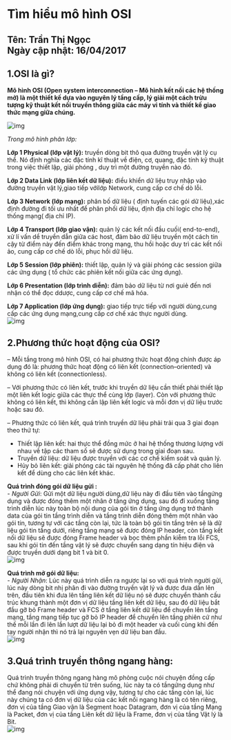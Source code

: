 # Tìm hiểu mô hình OSI  
Tên: Trần Thị Ngọc  
Ngày cập nhật: 16/04/2017 
---  
## 1.OSI là gì?  

**Mô hình OSI (Open system interconnection – Mô hình kết nối các hệ thống mở) là một thiết kế dựa vào nguyên lý tầng cấp, lý giải một cách trừu tượng kỹ thuật kết nối truyền thông giữa các máy vi tính và thiết kế giao thức mạng giữa chúng.**   

![img](http://www.vnpro.vn/wp-content/uploads/2015/11/Osi-model-jb-600x639.png)

*Trong mô hình phân lớp:*

**Lớp 1 Physical (lớp vật lý):** truyền dòng bit thô qua đường truyền vật lý cụ thể. Nó định nghĩa các đặc tính kĩ thuật về điện, cơ, quang, đặc tính kỹ thuật trong việc thiết lập, giải phóng , duy trì một đường truyền nào đó.  

**Lớp 2 Data Link (lớp liên kết dữ liệu):** điều khiển dữ liệu truy nhập vào đường truyền vật lý,giao tiếp vớilớp Network, cung cấp cơ chế dò lỗi.  

**Lớp 3 Network (lớp mạng):** phân bố dữ liệu ( định tuyến các gói dữ liệu),xác định đường đi tối ưu nhất để phân phối dữ liệu, định địa chỉ logic cho hệ thống mạng( địa chỉ IP).  

**Lớp 4 Transport (lớp giao vận):** quản lý các kết nối đầu cuối( end-to-end), xử lí vấn dề truyền dẫn giữa các host, đảm bảo dữ liệu truyền một cách tin cậy từ điểm này đến điểm khác trong mạng, thu hồi hoặc duy trì các kết nối ảo, cung cấp cơ chế dò lỗi, phục hồi dữ liệu.  

**Lớp 5 Session (lớp phiên):** thiết lập, quản lý và giải phóng các session giữa các ứng dụng ( tổ chức các phiên kết nối giữa các ứng dụng).  

**Lớp 6 Presentation (lớp trình diễn):** đảm bảo dữ liệu từ nơi guiẻ đến nơi nhận có thể đọc ddược, cung cấp cơ chế mã hóa.  

**Lớp 7 Application (lớp ứng dụng):** giao tiếp trực tiếp với người dùng,cung cấp các ứng dụng mạng,cung cấp cơ chế xác thực người dùng.  
![img](http://2.bp.blogspot.com/-PEx2b0DNHY4/U4_p1YtCTZI/AAAAAAAAAB4/EzujsHncwKA/s1600/1.PNG)  


## 2.Phương thức hoạt động của OSI?  
–  Mỗi tầng trong mô hình OSI, có hai phương thức hoạt động chính được áp dụng đó là: phương thức hoạt động có liên kết (connection–oriented) và không có liên kết (connectionless).  

–  Với phương thức có liên kết, trước khi truyền dữ liệu cần thiết phải thiết lập một liên kết logic giữa các thực thể cùng lớp (layer). Còn với phương thức không có liên kết, thì không cần lập liên kết logic và mỗi đơn vị dữ liệu trước hoặc sau đó.  

–  Phương thức có liên kết, quá trình truyền dữ liệu phải trải qua 3 giai đoạn theo thứ tự:  
  - Thiết lập liên kết: hai thực thể đồng mức ở hai hệ thống thương lượng với nhau về tập các tham số sẽ được sử dụng trong giai đoạn sau.  
  - Truyền dữ liệu: dữ liệu được truyền với các cơ chế kiểm soát và quản lý.  
  - Hủy bỏ liên kết: giải phóng các tài nguyên hệ thống đã cấp phát cho liên kết để dùng cho các liên kết khác.  
  
**Quá trình đóng gói dữ liệu gửi :**  
    - *Người Gửi*: Gửi một dữ liệu người dùng,dữ liệu này đi đầu tiên vào tầngứng dụng và được đóng thêm một nhân ở tầng ứng dụng, sau đó đi xuống tầng trình diễn lúc này toàn bộ nội dung của gói tin ở tầng ứng dụng trở thành data của gói tin tầng trình diễn và tầng trình diễn đóng thêm một nhãn vào gói tin, tương tự với các tầng còn lại, tức là toàn bộ gói tin tầng trên sẽ là dữ liệu gói tin tầng dưới, riêng tầng mạng sẽ được đóng IP header, còn tầng kết nối dữ liệu sẽ được đóng Frame header và bọc thêm phần kiễm tra lỗi FCS, sau khi gói tin đến tầng vật lý sẽ được chuyển sang dạng tín hiệu điện và được truyền dưới dạng bit 1 và bit 0.  
  ![img](http://3.bp.blogspot.com/-CRy6O9uSMLo/U4_p1WCpEMI/AAAAAAAAACA/-1vkyw0MUrk/s1600/2.PNG)  
  
 **Quá trình mở gói dữ liệu:**  
     - *Người Nhận*: Lúc này quá trình diễn ra ngược lại so với quá trình người gửi, lúc này dòng bit nhị phân đi vào đường truyền vật lý và được đưa dần lên trên, đầu tiên khi đưa lên tầng liên kết dữ liệu nó sẽ được chuyển thành cấu trúc khung thành một đơn vị dữ liệu tầng liên kết dữ liệu, sau đó dữ liệu bắt đầu gỡ bỏ Frame header và FCS ở tầng liên kết dữ liệu để chuyển lên tầng mạng, tầng mạng tiếp tục gỡ bỏ IP header để chuyển lên tầng phiên cứ như thế mỗi lần đi lên lần lượt dữ liệu lại bỏ đi một header và cuối cùng khi đến tay người nhận thì nó trả lại nguyên vẹn dữ liệu ban đầu.    
  ![img](http://4.bp.blogspot.com/-GLwwpCGieWo/U4_p1glHwpI/AAAAAAAAAB8/DippepZn-XY/s1600/3.PNG)

## 3.Quá trình truyền thông ngang hàng: 
  Quá trình truyền thông ngang hàng mô phỏng cuộc nói chuyện đồng cấp chứ không phải di chuyển từ trên suống, lúc này ta có tầngứng dụng như thể đang nói chuyện với ứng dụng vậy, tương tự cho các tầng còn lại, lúc này chúng ta có đơn vị dữ liệu của các kết nối ngang hàng là có tên riêng, đơn vị của tầng Giao vận là Segment hoạc Datagram, đơn vị của tầng Mạng là Packet, đơn vị của tầng Liên kết dữ liệu là Frame, đơn vị của tầng Vật lý là Bit.    
  ![img](http://3.bp.blogspot.com/-eF3I6Z5k2hc/U4_p2OCuPGI/AAAAAAAAABg/6FeNp9qDyeM/s1600/4.PNG)
  
  



